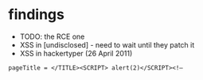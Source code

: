 # findings
* TODO: the RCE one
* XSS in [undisclosed] - need to wait until they patch it
* XSS in hackertyper (26 April 2011)
```
pageTitle = </TITLE><SCRIPT> alert(2)</SCRIPT><!–
```

